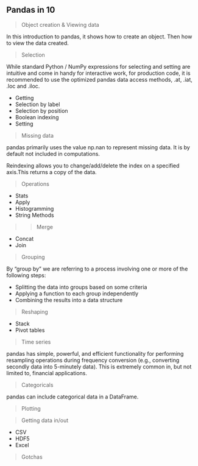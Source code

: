 ## Pandas in 10

> Object creation & Viewing data


In this introduction to pandas, it shows how to create an object.
Then how to view the data created.

> Selection

While standard Python / NumPy expressions for selecting and setting are intuitive and come in handy for interactive work, for production code, it is recommended to use the optimized pandas data access methods, .at, .iat, .loc and .iloc.

- Getting
- Selection by label
- Selection by position
- Boolean indexing
- Setting


> Missing data

pandas primarily uses the value np.nan to represent missing data. It is by default not included in computations.

Reindexing allows you to change/add/delete the index on a specified axis.This returns a copy of the data.

> Operations

- Stats
- Apply
- Histogramming
- String Methods

>> Merge

- Concat
- Join

> Grouping


By “group by” we are referring to a process involving one or more of the following steps:
- Splitting the data into groups based on some criteria
- Applying a function to each group independently
- Combining the results into a data structure

> Reshaping

- Stack
- Pivot tables

> Time series

pandas has simple, powerful, and efficient functionality for performing resampling operations during frequency conversion (e.g., converting secondly data into 5-minutely data). This is extremely common in, but not limited to, financial applications.

> Categoricals

pandas can include categorical data in a DataFrame. 

> Plotting

> Getting data in/out

- CSV
- HDF5
- Excel

> Gotchas



